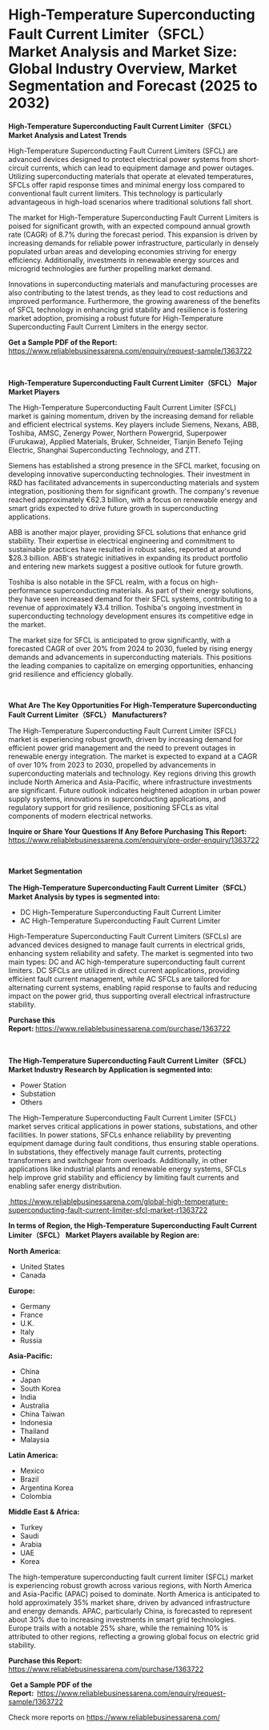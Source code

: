 <p><h1>High-Temperature Superconducting Fault Current Limiter（SFCL） Market Analysis and Market Size: Global Industry Overview, Market Segmentation and Forecast (2025 to 2032)</h1></p><p><strong>High-Temperature Superconducting Fault Current Limiter（SFCL） Market Analysis and Latest Trends</strong></p>
<p><p>High-Temperature Superconducting Fault Current Limiters (SFCL) are advanced devices designed to protect electrical power systems from short-circuit currents, which can lead to equipment damage and power outages. Utilizing superconducting materials that operate at elevated temperatures, SFCLs offer rapid response times and minimal energy loss compared to conventional fault current limiters. This technology is particularly advantageous in high-load scenarios where traditional solutions fall short.</p><p>The market for High-Temperature Superconducting Fault Current Limiters is poised for significant growth, with an expected compound annual growth rate (CAGR) of 8.7% during the forecast period. This expansion is driven by increasing demands for reliable power infrastructure, particularly in densely populated urban areas and developing economies striving for energy efficiency. Additionally, investments in renewable energy sources and microgrid technologies are further propelling market demand. </p><p>Innovations in superconducting materials and manufacturing processes are also contributing to the latest trends, as they lead to cost reductions and improved performance. Furthermore, the growing awareness of the benefits of SFCL technology in enhancing grid stability and resilience is fostering market adoption, promising a robust future for High-Temperature Superconducting Fault Current Limiters in the energy sector.</p></p>
<p><strong>Get a Sample PDF of the Report:&nbsp;</strong> <a href="https://www.reliablebusinessarena.com/enquiry/request-sample/1363722?utm_campaign=2632&utm_medium=2&utm_source=Github&utm_content=ia&utm_term=27032025&utm_id=high-temperature-superconducting-fault-current-limitersfcl">https://www.reliablebusinessarena.com/enquiry/request-sample/1363722</a></p>
<p>&nbsp;</p>
<p><strong>High-Temperature Superconducting Fault Current Limiter（SFCL） Major Market Players</strong></p>
<p><p>The High-Temperature Superconducting Fault Current Limiter (SFCL) market is gaining momentum, driven by the increasing demand for reliable and efficient electrical systems. Key players include Siemens, Nexans, ABB, Toshiba, AMSC, Zenergy Power, Northern Powergrid, Superpower (Furukawa), Applied Materials, Bruker, Schneider, Tianjin Benefo Tejing Electric, Shanghai Superconducting Technology, and ZTT.</p><p>Siemens has established a strong presence in the SFCL market, focusing on developing innovative superconducting technologies. Their investment in R&D has facilitated advancements in superconducting materials and system integration, positioning them for significant growth. The company's revenue reached approximately €62.3 billion, with a focus on renewable energy and smart grids expected to drive future growth in superconducting applications.</p><p>ABB is another major player, providing SFCL solutions that enhance grid stability. Their expertise in electrical engineering and commitment to sustainable practices have resulted in robust sales, reported at around $28.3 billion. ABB's strategic initiatives in expanding its product portfolio and entering new markets suggest a positive outlook for future growth.</p><p>Toshiba is also notable in the SFCL realm, with a focus on high-performance superconducting materials. As part of their energy solutions, they have seen increased demand for their SFCL systems, contributing to a revenue of approximately ¥3.4 trillion. Toshiba's ongoing investment in superconducting technology development ensures its competitive edge in the market.</p><p>The market size for SFCL is anticipated to grow significantly, with a forecasted CAGR of over 20% from 2024 to 2030, fueled by rising energy demands and advancements in superconducting materials. This positions the leading companies to capitalize on emerging opportunities, enhancing grid resilience and efficiency globally.</p></p>
<p>&nbsp;</p>
<p><strong>What Are The Key Opportunities For High-Temperature Superconducting Fault Current Limiter（SFCL） Manufacturers?</strong></p>
<p><p>The High-Temperature Superconducting Fault Current Limiter (SFCL) market is experiencing robust growth, driven by increasing demand for efficient power grid management and the need to prevent outages in renewable energy integration. The market is expected to expand at a CAGR of over 10% from 2023 to 2030, propelled by advancements in superconducting materials and technology. Key regions driving this growth include North America and Asia-Pacific, where infrastructure investments are significant. Future outlook indicates heightened adoption in urban power supply systems, innovations in superconducting applications, and regulatory support for grid resilience, positioning SFCLs as vital components of modern electrical networks.</p></p>
<p><strong>Inquire or Share Your Questions If Any Before Purchasing This Report:</strong> <a href="https://www.reliablebusinessarena.com/enquiry/pre-order-enquiry/1363722?utm_campaign=2632&utm_medium=2&utm_source=Github&utm_content=ia&utm_term=27032025&utm_id=high-temperature-superconducting-fault-current-limitersfcl">https://www.reliablebusinessarena.com/enquiry/pre-order-enquiry/1363722</a></p>
<p>&nbsp;</p>
<p><strong>Market Segmentation</strong></p>
<p><strong>The High-Temperature Superconducting Fault Current Limiter（SFCL） Market Analysis by types is segmented into:</strong></p>
<p><ul><li>DC High-Temperature Superconducting Fault Current Limiter</li><li>AC High-Temperature Superconducting Fault Current Limiter</li></ul></p>
<p><p>High-Temperature Superconducting Fault Current Limiters (SFCLs) are advanced devices designed to manage fault currents in electrical grids, enhancing system reliability and safety. The market is segmented into two main types: DC and AC high-temperature superconducting fault current limiters. DC SFCLs are utilized in direct current applications, providing efficient fault current management, while AC SFCLs are tailored for alternating current systems, enabling rapid response to faults and reducing impact on the power grid, thus supporting overall electrical infrastructure stability.</p></p>
<p><strong>Purchase this Report:&nbsp;</strong><a href="https://www.reliablebusinessarena.com/purchase/1363722?utm_campaign=2632&utm_medium=2&utm_source=Github&utm_content=ia&utm_term=27032025&utm_id=high-temperature-superconducting-fault-current-limitersfcl">https://www.reliablebusinessarena.com/purchase/1363722</a></p>
<p>&nbsp;</p>
<p><strong>The High-Temperature Superconducting Fault Current Limiter（SFCL） Market Industry Research by Application is segmented into:</strong></p>
<p><ul><li>Power Station</li><li>Substation</li><li>Others</li></ul></p>
<p><p>The High-Temperature Superconducting Fault Current Limiter (SFCL) market serves critical applications in power stations, substations, and other facilities. In power stations, SFCLs enhance reliability by preventing equipment damage during fault conditions, thus ensuring stable operations. In substations, they effectively manage fault currents, protecting transformers and switchgear from overloads. Additionally, in other applications like industrial plants and renewable energy systems, SFCLs help improve grid stability and efficiency by limiting fault currents and enabling safer energy distribution.</p></p>
<p><a href="https://www.reliablebusinessarena.com/global-high-temperature-superconducting-fault-current-limiter-sfcl-market-r1363722?utm_campaign=2632&utm_medium=2&utm_source=Github&utm_content=ia&utm_term=27032025&utm_id=high-temperature-superconducting-fault-current-limitersfcl">&nbsp;https://www.reliablebusinessarena.com/global-high-temperature-superconducting-fault-current-limiter-sfcl-market-r1363722</a></p>
<p><strong>In terms of Region, the High-Temperature Superconducting Fault Current Limiter（SFCL） Market Players available by Region are:</strong></p>
<p>
    <p> <strong> North America: </strong>
        <ul>
            <li>United States</li>
            <li>Canada</li>
        </ul>
        </p> 
    <p> <strong> Europe: </strong>
        <ul>
            <li>Germany</li>
            <li>France</li>
            <li>U.K.</li>
            <li>Italy</li>
            <li>Russia</li>
        </ul>
        </p> 
    <p> <strong> Asia-Pacific: </strong>
        <ul>
            <li>China</li>
            <li>Japan</li>
            <li>South Korea</li>
            <li>India</li>
            <li>Australia</li>
            <li>China Taiwan</li>
            <li>Indonesia</li>
            <li>Thailand</li>
            <li>Malaysia</li>
        </ul>
        </p> 
    <p> <strong> Latin America: </strong>
        <ul>
            <li>Mexico</li>
            <li>Brazil</li>
            <li>Argentina Korea</li>
            <li>Colombia</li>
        </ul>
        </p> 
    <p> <strong> Middle East & Africa: </strong>
        <ul>
            <li>Turkey</li>
            <li>Saudi</li>
            <li>Arabia</li>
            <li>UAE</li>
            <li>Korea</li>
        </ul>
    </p>
    </p>
<p><p>The high-temperature superconducting fault current limiter (SFCL) market is experiencing robust growth across various regions, with North America and Asia-Pacific (APAC) poised to dominate. North America is anticipated to hold approximately 35% market share, driven by advanced infrastructure and energy demands. APAC, particularly China, is forecasted to represent about 30% due to increasing investments in smart grid technologies. Europe trails with a notable 25% share, while the remaining 10% is attributed to other regions, reflecting a growing global focus on electric grid stability.</p></p>
<p><strong>Purchase this Report: </strong><a href="https://www.reliablebusinessarena.com/purchase/1363722?utm_campaign=2632&utm_medium=2&utm_source=Github&utm_content=ia&utm_term=27032025&utm_id=high-temperature-superconducting-fault-current-limitersfcl">https://www.reliablebusinessarena.com/purchase/1363722</a></p>
<p>&nbsp;<strong>Get a Sample PDF of the Report:&nbsp;&nbsp;</strong><a href="https://www.reliablebusinessarena.com/enquiry/request-sample/1363722?utm_campaign=2632&utm_medium=2&utm_source=Github&utm_content=ia&utm_term=27032025&utm_id=high-temperature-superconducting-fault-current-limitersfcl">https://www.reliablebusinessarena.com/enquiry/request-sample/1363722</a></p>
<p><strong></strong></p>
<p>Check more reports on <a href="https://www.reliablebusinessarena.com/?utm_campaign=2632&utm_medium=2&utm_source=Github&utm_content=ia&utm_term=27032025&utm_id=high-temperature-superconducting-fault-current-limitersfcl">https://www.reliablebusinessarena.com/</a></p>